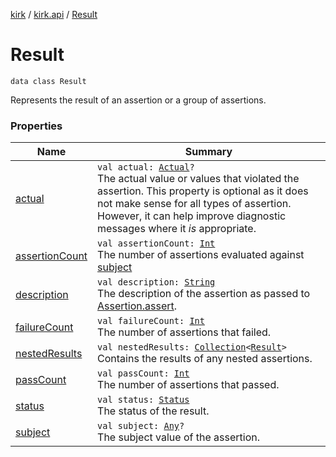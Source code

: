 [kirk](../../index.md) / [kirk.api](../index.md) / [Result](./index.md)

# Result

`data class Result`

Represents the result of an assertion or a group of assertions.

### Properties

| Name | Summary |
|---|---|
| [actual](actual.md) | `val actual: `[`Actual`](../-actual/index.md)`?`<br>The actual value or values that violated the assertion. This property is optional as it does not make sense for all types of assertion. However, it can help improve diagnostic messages where it *is* appropriate. |
| [assertionCount](assertion-count.md) | `val assertionCount: `[`Int`](https://kotlinlang.org/api/latest/jvm/stdlib/kotlin/-int/index.html)<br>The number of assertions evaluated against [subject](subject.md) |
| [description](description.md) | `val description: `[`String`](https://kotlinlang.org/api/latest/jvm/stdlib/kotlin/-string/index.html)<br>The description of the assertion as passed to [Assertion.assert](../-assertion/assert.md). |
| [failureCount](failure-count.md) | `val failureCount: `[`Int`](https://kotlinlang.org/api/latest/jvm/stdlib/kotlin/-int/index.html)<br>The number of assertions that failed. |
| [nestedResults](nested-results.md) | `val nestedResults: `[`Collection`](https://kotlinlang.org/api/latest/jvm/stdlib/kotlin.collections/-collection/index.html)`<`[`Result`](./index.md)`>`<br>Contains the results of any nested assertions. |
| [passCount](pass-count.md) | `val passCount: `[`Int`](https://kotlinlang.org/api/latest/jvm/stdlib/kotlin/-int/index.html)<br>The number of assertions that passed. |
| [status](status.md) | `val status: `[`Status`](../-status/index.md)<br>The status of the result. |
| [subject](subject.md) | `val subject: `[`Any`](https://kotlinlang.org/api/latest/jvm/stdlib/kotlin/-any/index.html)`?`<br>The subject value of the assertion. |
